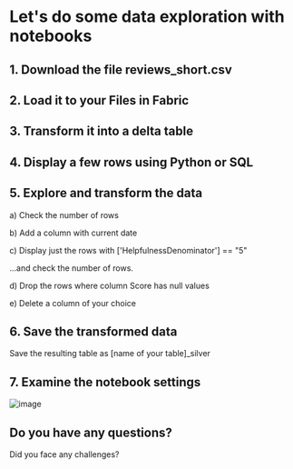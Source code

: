 # Let's do some data exploration with notebooks

## 1. Download the file reviews_short.csv

## 2. Load it to your Files in Fabric

## 3. Transform it into a delta table

## 4. Display a few rows using Python or SQL

## 5. Explore and transform the data

a) Check the number of rows

b) Add a column with current date

c) Display just the rows with ['HelpfulnessDenominator'] == "5"

...and check the number of rows.

d) Drop the rows where column Score has null values 

e) Delete a column of your choice

## 6. Save the transformed data

Save the resulting table as [name of your table]_silver

## 7. Examine the notebook settings

![image](https://github.com/user-attachments/assets/876f18f0-15a0-479b-86b4-ae834cb1bc8f)



## Do you have any questions? 

Did you face any challenges?
